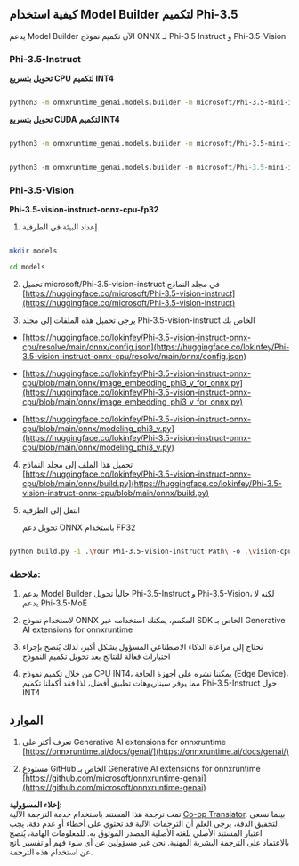 <!--
CO_OP_TRANSLATOR_METADATA:
{
  "original_hash": "3bb9f5c926673593287eddc3741226cb",
  "translation_date": "2025-07-16T22:15:01+00:00",
  "source_file": "md/01.Introduction/04/UsingORTGenAIQuantifyingPhi.md",
  "language_code": "ar"
}
-->
## **كيفية استخدام Model Builder لتكميم Phi-3.5**

يدعم Model Builder الآن تكميم نموذج ONNX لـ Phi-3.5 Instruct و Phi-3.5-Vision

### **Phi-3.5-Instruct**

**تحويل بتسريع CPU لتكميم INT4**

```bash

python3 -m onnxruntime_genai.models.builder -m microsoft/Phi-3.5-mini-instruct  -o ./onnx-cpu -p int4 -e cpu -c ./Phi-3.5-mini-instruct

```

**تحويل بتسريع CUDA لتكميم INT4**

```bash

python3 -m onnxruntime_genai.models.builder -m microsoft/Phi-3.5-mini-instruct  -o ./onnx-cpu -p int4 -e cuda -c ./Phi-3.5-mini-instruct

```

```python

python3 -m onnxruntime_genai.models.builder -m microsoft/Phi-3.5-mini-instruct  -o ./onnx-cpu -p int4 -e cuda -c ./Phi-3.5-mini-instruct

```

### **Phi-3.5-Vision**

**Phi-3.5-vision-instruct-onnx-cpu-fp32**

1. إعداد البيئة في الطرفية

```bash

mkdir models

cd models 

```

2. تحميل microsoft/Phi-3.5-vision-instruct في مجلد النماذج  
[https://huggingface.co/microsoft/Phi-3.5-vision-instruct](https://huggingface.co/microsoft/Phi-3.5-vision-instruct)

3. يرجى تحميل هذه الملفات إلى مجلد Phi-3.5-vision-instruct الخاص بك

- [https://huggingface.co/lokinfey/Phi-3.5-vision-instruct-onnx-cpu/resolve/main/onnx/config.json](https://huggingface.co/lokinfey/Phi-3.5-vision-instruct-onnx-cpu/resolve/main/onnx/config.json)

- [https://huggingface.co/lokinfey/Phi-3.5-vision-instruct-onnx-cpu/blob/main/onnx/image_embedding_phi3_v_for_onnx.py](https://huggingface.co/lokinfey/Phi-3.5-vision-instruct-onnx-cpu/blob/main/onnx/image_embedding_phi3_v_for_onnx.py)

- [https://huggingface.co/lokinfey/Phi-3.5-vision-instruct-onnx-cpu/blob/main/onnx/modeling_phi3_v.py](https://huggingface.co/lokinfey/Phi-3.5-vision-instruct-onnx-cpu/blob/main/onnx/modeling_phi3_v.py)

4. تحميل هذا الملف إلى مجلد النماذج  
[https://huggingface.co/lokinfey/Phi-3.5-vision-instruct-onnx-cpu/blob/main/onnx/build.py](https://huggingface.co/lokinfey/Phi-3.5-vision-instruct-onnx-cpu/blob/main/onnx/build.py)

5. انتقل إلى الطرفية

    تحويل دعم ONNX باستخدام FP32

```bash

python build.py -i .\Your Phi-3.5-vision-instruct Path\ -o .\vision-cpu-fp32 -p f32 -e cpu

```

### **ملاحظة:**

1. يدعم Model Builder حالياً تحويل Phi-3.5-Instruct و Phi-3.5-Vision، لكنه لا يدعم Phi-3.5-MoE

2. لاستخدام نموذج ONNX المكمم، يمكنك استخدامه عبر SDK الخاص بـ Generative AI extensions for onnxruntime

3. نحتاج إلى مراعاة الذكاء الاصطناعي المسؤول بشكل أكبر، لذلك يُنصح بإجراء اختبارات فعالة للنتائج بعد تحويل تكميم النموذج

4. من خلال تكميم نموذج CPU INT4، يمكننا نشره على أجهزة الحافة (Edge Device)، مما يوفر سيناريوهات تطبيق أفضل، لذا فقد أكملنا تكميم Phi-3.5-Instruct حول INT4

## **الموارد**

1. تعرف أكثر على Generative AI extensions for onnxruntime [https://onnxruntime.ai/docs/genai/](https://onnxruntime.ai/docs/genai/)

2. مستودع GitHub الخاص بـ Generative AI extensions for onnxruntime [https://github.com/microsoft/onnxruntime-genai](https://github.com/microsoft/onnxruntime-genai)

**إخلاء المسؤولية**:  
تمت ترجمة هذا المستند باستخدام خدمة الترجمة الآلية [Co-op Translator](https://github.com/Azure/co-op-translator). بينما نسعى لتحقيق الدقة، يرجى العلم أن الترجمات الآلية قد تحتوي على أخطاء أو عدم دقة. يجب اعتبار المستند الأصلي بلغته الأصلية المصدر الموثوق به. للمعلومات الهامة، يُنصح بالاعتماد على الترجمة البشرية المهنية. نحن غير مسؤولين عن أي سوء فهم أو تفسير ناتج عن استخدام هذه الترجمة.